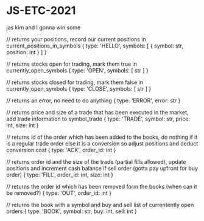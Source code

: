 # JS-ETC-2021
jas kim and I gonna win some

// returns your positions, record our current positions in current_positions_in_symbols
{ type: 'HELLO', symbols: [ { symbol: str, position: int } ] }

// returns stocks open for trading, mark them true in currently_open_symbols
{ type: 'OPEN', symbols: [ str ] }

// returns stocks closed for trading, mark them false in currently_open_symbols
{ type: 'CLOSE', symbols: [ str ] }

// returns an error, no need to do anything
{ type: 'ERROR', error: str }

// returns price and size of a trade that has been executed in the market, add trade information to symbol_trade
{ type: 'TRADE', symbol: str, price: int, size: int }

// returns id of the order which has been added to the books, do nothing if it is a regular trade order else it is a conversion so adjust positions and deduct conversion cost
{ type: 'ACK', order_id: int }

// returns order id and the size of the trade (partial fills allowed), update positions and increment cash balance if sell order (gotta pay upfront for buy order)
{ type: 'FILL', order_id: int, size: int }

// returns the order id which has been removed form the books (when can it be removed?)
{ type: 'OUT', order_id: int }

// returns the book with a symbol and buy and sell list of currentently open orders
{ type: 'BOOK', symbol: str, buy: int, sell: int }